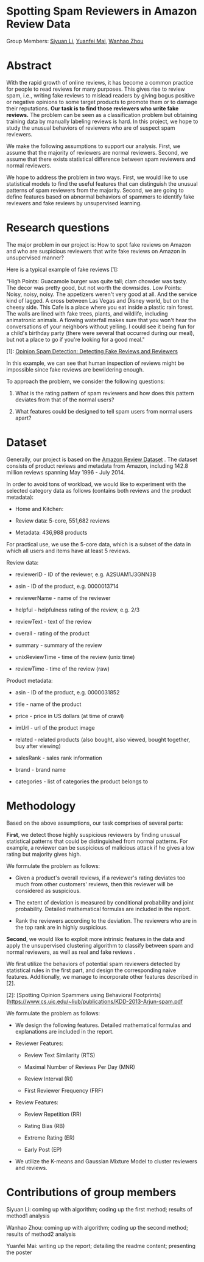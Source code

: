 # Spotting Spam Reviewers in Amazon Review Data

Group Members: [Siyuan Li](mailto:siyuan.li@epfl.ch), [Yuanfei Mai](mailto:yuanfei.mai@epfl.ch), [Wanhao Zhou](mailto:wanhao.zhou@epfl.ch)

# Abstract

With the rapid growth of online reviews, it has become a common practice for people to read reviews for many purposes. This gives rise to review spam, i.e., writing fake reviews to mislead readers by giving bogus positive or negative opinions to some target products to promote them or to damage their reputations. **Our task is to find those reviewers who write fake reviews.** The problem can be seen as a classification problem but obtaining training data by manually labeling reviews is hard. In this project, we hope to study the unusual behaviors of reviewers who are of suspect spam reviewers.

We make the following assumptions to support our analysis. First, we assume that the majority of reviewers are normal reviewers. Second, we assume that there exists statistical difference between spam reviewers and normal reviewers.

We hope to address the problem in two ways. First, we would like to use statistical models to find the useful features that can distinguish the unusual patterns of spam reviewers from the majority. Second, we are going to define features based on abnormal behaviors of spammers to identify fake reviewers and fake reviews by unsupervised learning.

# Research questions

The major problem in our project is: How to spot fake reviews on Amazon and who are suspicious reviewers that write fake reviews on Amazon in unsupervised manner?

Here is a typical example of fake reviews [1]:

"High Points: Guacamole burger was quite tall; clam chowder was tasty. The decor was pretty good, but not worth the downsides. Low Points: Noisy, noisy, noisy. The appetizers weren't very good at all. And the service kind of lagged. A cross between Las Vegas and Disney world, but on the cheesy side. This Cafe is a place where you eat inside a plastic rain forest. The walls are lined with fake trees, plants, and wildlife, including animatronic animals. A flowing waterfall makes sure that you won't hear the conversations of your neighbors without yelling. I could see it being fun for a child's birthday party (there were several that occurred during our meal), but not a place to go if you're looking for a good meal."

[1]: [Opinion Spam Detection: Detecting Fake Reviews and Reviewers](https://www.cs.uic.edu/~liub/FBS/fake-reviews.html)

In this example, we can see that human inspection of reviews might be impossible since fake reviews are bewildering enough.

To approach the problem, we consider the following questions:

1.  What is the rating pattern of spam reviewers and how does this pattern deviates from that of the normal users?

2.  What  features could be designed to tell spam users from normal users apart?

# Dataset

Generally, our project is based on the [Amazon Review Dataset](http://jmcauley.ucsd.edu/data/amazon/) . The dataset consists of product reviews and metadata from Amazon, including 142.8 million reviews spanning May 1996 - July 2014.

In order to avoid tons of workload, we would like to experiment with the selected category data as follows (contains both reviews and the product metadata):

- Home and Kitchen:

- Review data: 5-core, 551,682 reviews

- Metadata: 436,988 products

For practical use, we use the 5-core data, which is a subset of the data in which all users and items have at least 5 reviews.

Review data:

- reviewerID  - ID of the reviewer, e.g.  A2SUAM1J3GNN3B

-  asin  - ID of the product, e.g.  0000013714

-  reviewerName  - name of the reviewer

-  helpful  - helpfulness rating of the review, e.g. 2/3

-  reviewText  - text of the review

-  overall  - rating of the product

-  summary  - summary of the review

-  unixReviewTime  - time of the review (unix time)

-  reviewTime  - time of the review (raw)

Product metadata:

-  asin  - ID of the product, e.g.  0000031852

-  title  - name of the product

-  price  - price in US dollars (at time of crawl)

-  imUrl  - url of the product image

-  related  - related products (also bought, also viewed, bought together, buy after viewing)

-  salesRank  - sales rank information

-  brand  - brand name

-  categories  - list of categories the product belongs to

# Methodology

Based on the above assumptions, our task comprises of several parts:

**First**, we detect those highly suspicious reviewers by finding unusual statistical patterns that could be distinguished from normal patterns. For example, a reviewer can be suspicious of malicious attack if he gives a low rating but majority gives high.

We formulate the problem as follows:

- Given a product's overall reviews, if a reviewer's rating deviates too much from other customers' reviews, then this reviewer will be considered as suspicious.

- The extent of deviation is measured by conditional probability and joint probability. Detailed mathematical formulas are included in the report.

- Rank the reviewers according to the deviation. The reviewers who are in the top rank are in highly suspicious.

**Second**, we would like to exploit more intrinsic features in the data and apply the unsupervised clustering algorithm to classify between spam and normal reviewers, as well as real and fake reviews .

We first utilize the behaviors of potential spam reviewers detected by statistical rules in the first part, and design the corresponding naive features. Additionally, we manage to incorporate other features described in [2].

[2]: [Spotting Opinion Spammers using Behavioral Footprints](https://www.cs.uic.edu/~liub/publications/KDD-2013-Arjun-spam.pdf

We formulate the problem as follows:

- We design the following features. Detailed mathematical formulas and explanations are included in the report.

- Reviewer Features:

	- Review Text Similarity (RTS)

	- Maximal Number of Reviews Per Day (MNR)

	- Review Interval (RI)

	- First Reviewer Frequency (FRF)

- Review Features:

	- Review Repetition (RR)

	- Rating Bias (RB)

	- Extreme Rating (ER)

	- Early Post (EP)

- We utilize the K-means and Gaussian Mixture Model to cluster reviewers and reviews.

# Contributions of group members

Siyuan Li: coming up with algorithm; coding up the first method; results of method1 analysis

Wanhao Zhou: coming up with algorithm; coding up the second method; results of method2 analysis

Yuanfei Mai: writing up the report; detailing the readme content; presenting the poster
